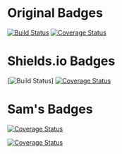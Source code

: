 # Original Badges

[![Build Status](https://travis-ci.org/Timothy-Dement/COVERALLS-TEST.svg?branch=master)](https://travis-ci.org/Timothy-Dement/COVERALLS-TEST)
[![Coverage Status](https://coveralls.io/repos/github/Timothy-Dement/COVERALLS-TEST/badge.svg?branch=master)](https://coveralls.io/github/Timothy-Dement/COVERALLS-TEST?branch=master)

# Shields.io Badges

[![Build Status](https://img.shields.io/travis/Timothy-Dement/COVERALLS-TEST.svg)]
[![Coverage Status](https://img.shields.io/coveralls/github/Timothy-Dement/COVERALLS-TEST/master.svg)](https://coveralls.io/github/Timothy-Dement/COVERALLS-TEST?branch=master)

# Sam's Badges

[![Coverage Status](https://coveralls.io/repos/github/sdg123/SlackBot/badge.svg?branch=master)](https://coveralls.io/github/sdg123/SlackBot?branch=master)

[![Coverage Status](https://coveralls.io/repos/github/sdg123/SlackBot/badge.svg?branch=master&v=2.0.0)](https://coveralls.io/github/sdg123/SlackBot?branch=master)
